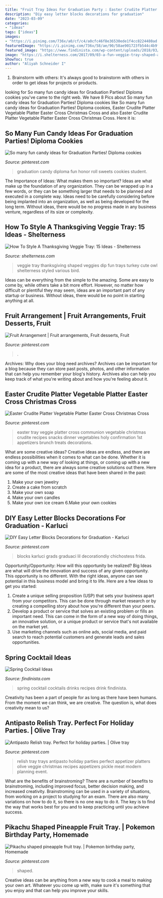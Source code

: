 ```yaml
---
title: "Fruit Tray Ideas For Graduation Party : Easter Crudite Platter Vegetable Platter Easter Cross Christmas Cross"
description: "Diy easy letter blocks decorations for graduation"
date: "2023-03-09"
categories:
- "ideas"
tags: ["ideas"]
images:
- "https://i.pinimg.com/736x/a0/cf/c4/a0cfc46f8e36530ede1f4cc8224480ad.jpg"
featuredImage: "https://i.pinimg.com/736x/58/ae/90/58ae901723fb544c4b9f66c6ca0d9038--fruit-arrangements-pineapple.jpg"
featured_image: "https://www.findinista.com/wp-content/uploads/2018/03/Spring-Cocktail.jpg"
image: "https://i.shelterness.com/2017/09/03-a-fun-veggie-tray-shaped-as-an-owl-and-sauce-bowls-as-eyes-is-a-chic-and-fun-idea.jpg"
ShowToc: true
author: "Aliyah Schneider I"
---
```



1. Brainstorm with others: It's always good to brainstorm with others in order to get ideas for projects or products.

	

		
looking for So many fun candy ideas for Graduation Parties! Diploma cookies you've came to the right web. We have 8 Pics about So many fun candy ideas for Graduation Parties! Diploma cookies like So many fun candy ideas for Graduation Parties! Diploma cookies, Easter Crudite Platter Vegetable Platter Easter Cross Christmas Cross and also Easter Crudite Platter Vegetable Platter Easter Cross Christmas Cross. Here it is:
		
    
## So Many Fun Candy Ideas For Graduation Parties! Diploma Cookies

<img loading=lazy src="https://i.pinimg.com/736x/1b/b1/31/1bb1313e502c719b50d67b82267dfa4d.jpg?b=t" onerror="this.onerror=null;this.src='https://tse2.mm.bing.net/th?id=OIP.KMi5btfQyeMRsrfv_QER6QHaOF&amp;pid=15.1';" alt="So many fun candy ideas for Graduation Parties! Diploma cookies">

_Source: pinterest.com_

>graduation candy diploma fun honor roll sweets cookies student. 

	

The Importance of Ideas: What makes them so important?
Ideas are what make up the foundation of any organization. They can be wrapped up in a few words, or they can be something larger that needs to be planned and executed in a complete way. Ideas need to be carefully considering before being implanted into an organization, as well as being developed for the long term. Without ideas, there would be no progress made in any business venture, regardless of its size or complexity.

    
## How To Style A Thanksgiving Veggie Tray: 15 Ideas - Shelterness

<img loading=lazy src="https://i.shelterness.com/2017/09/03-a-fun-veggie-tray-shaped-as-an-owl-and-sauce-bowls-as-eyes-is-a-chic-and-fun-idea.jpg" onerror="this.onerror=null;this.src='https://tse4.mm.bing.net/th?id=OIP.0XzQfNwKbrZSW1e021W6agHaJ4&amp;pid=15.1';" alt="How To Style A Thanksgiving Veggie Tray: 15 Ideas - Shelterness">

_Source: shelterness.com_

>veggie tray thanksgiving shaped veggies dip fun trays turkey cute owl shelterness styled various bird. 

	

Ideas can be everything from the simple to the amazing. Some are easy to come by, while others take a bit more effort. However, no matter how difficult or plentiful they may seem, ideas are an important part of any startup or business. Without ideas, there would be no point in starting anything at all.

    
## Fruit Arrangement | Fruit Arrangements, Fruit Desserts, Fruit

<img loading=lazy src="https://i.pinimg.com/736x/58/ae/90/58ae901723fb544c4b9f66c6ca0d9038--fruit-arrangements-pineapple.jpg" onerror="this.onerror=null;this.src='https://tse2.mm.bing.net/th?id=OIP.g0xY3pei_cxH1sOBJZmlHQHaJ6&amp;pid=15.1';" alt="Fruit Arrangement | Fruit arrangements, Fruit desserts, Fruit">

_Source: pinterest.com_

>. 

	

Archives: Why does your blog need archives?
Archives can be important for a blog because they can store past posts, photos, and other information that can help you remember your blog's history. Archives also can help you keep track of what you're writing about and how you're feeling about it.

    
## Easter Crudite Platter Vegetable Platter Easter Cross Christmas Cross

<img loading=lazy src="https://i.pinimg.com/736x/71/7b/14/717b1406f218e26dd49bf623a9c536a4--easter-cross-crudite-platter.jpg" onerror="this.onerror=null;this.src='https://tse3.mm.bing.net/th?id=OIP.J-Ft2UZMDAaS-3GkkkjohQC7FN&amp;pid=15.1';" alt="Easter Crudite Platter Vegetable Platter Easter Cross Christmas Cross">

_Source: pinterest.com_

>easter tray veggie platter cross communion vegetable christmas crudite recipes snacks dinner vegetables holy confirmation 1st appetizers brunch treats decorations. 

	

What are some creative ideas?
Creative ideas are endless, and there are endless possibilities when it comes to what can be done. Whether it is coming up with a new way of looking at things, or coming up with a new idea for a product, there are always some creative solutions out there. Here are some of the most creative ideas that have been shared in the past:
1. Make your own jewelry 
2. Create a cake from scratch 
3. Make your own soap 
4. Make your own candles 
5. Make your own ice cream 
6.Make your own cookies 

    
## DIY Easy Letter Blocks Decorations For Graduation - Karluci

<img loading=lazy src="https://i.pinimg.com/736x/b9/93/cc/b993ccc7a46eb4578559a636fe656890.jpg" onerror="this.onerror=null;this.src='https://tse4.mm.bing.net/th?id=OIP.m1twiXxhhfuaSClLav4o_QHaJ4&amp;pid=15.1';" alt="DIY Easy Letter Blocks Decorations for Graduation - Karluci">

_Source: pinterest.com_

>blocks karluci grads graduaci lil decorationdiy chichostess frida. 

	

Opportunity/Opportunity: How will this opportunity be realized?
Big Ideas are what will drive the innovation and success of any given opportunity. This opportunity is no different. With the right ideas, anyone can see potential in this business model and bring it to life. Here are a few ideas to get you started: 
1. Create a unique selling proposition (USP) that sets your business apart from your competitors. This can be done through market research or by creating a compelling story about how you're different than your peers. 
2. Develop a product or service that solves an existing problem or fills an important need. This can come in the form of a new way of doing things, an innovative solution, or a unique product or service that's not available on the market yet. 
3. Use marketing channels such as online ads, social media, and paid search to reach potential customers and generate leads and sales opportunities.

    
## Spring Cocktail Ideas

<img loading=lazy src="https://www.findinista.com/wp-content/uploads/2018/03/Spring-Cocktail.jpg" onerror="this.onerror=null;this.src='https://tse3.mm.bing.net/th?id=OIP.eKPrGQ0y6xGEH0pGkwd9PwHaLG&amp;pid=15.1';" alt="Spring Cocktail Ideas">

_Source: findinista.com_

>spring cocktail cocktails drinks recipes drink findinista. 

	

Creativity has been a part of people for as long as there have been humans. From the moment we can think, we are creative. The question is, what does creativity mean to us?

    
## Antipasto Relish Tray. Perfect For Holiday Parties. | Olive Tray

<img loading=lazy src="https://i.pinimg.com/736x/81/d9/ec/81d9ec022293c16cdd9e0dc1df9fd2e4--event-planning-christmas-.jpg" onerror="this.onerror=null;this.src='https://tse3.mm.bing.net/th?id=OIP.7VBRQFqvQtyXJ9nSH1KnIAHaJ3&amp;pid=15.1';" alt="Antipasto Relish tray. Perfect for holiday parties. | Olive tray">

_Source: pinterest.com_

>relish tray trays antipasto holiday parties perfect appetizer platters olive veggie christmas recipes appetizers pickle meat modern planning event. 

	

What are the benefits of brainstroming?
There are a number of benefits to brainstroming, including improved focus, better decision making, and increased creativity. Brainstroming can be used in a variety of situations, from working on a project to studying for an exam. There are also many variations on how to do it, so there is no one way to do it. The key is to find the way that works best for you and to keep practicing until you achieve success.

    
## Pikachu Shaped Pineapple Fruit Tray. | Pokemon Birthday Party, Homemade

<img loading=lazy src="https://i.pinimg.com/736x/a0/cf/c4/a0cfc46f8e36530ede1f4cc8224480ad.jpg" onerror="this.onerror=null;this.src='https://tse4.mm.bing.net/th?id=OIP.s5A76bQvmhzp5oHFVMsGlwHaJ3&amp;pid=15.1';" alt="Pikachu shaped pineapple fruit tray. | Pokemon birthday party, Homemade">

_Source: pinterest.com_

>shaped. 

	

Creative ideas can be anything from a new way to cook a meal to making your own art. Whatever you come up with, make sure it's something that you enjoy and that can help you improve your skills.

